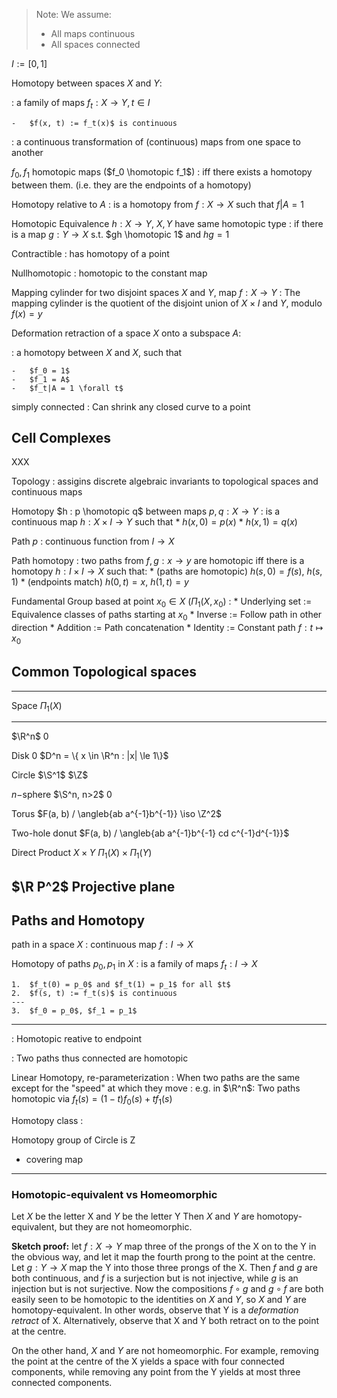 > Note: We assume:
>
> -   All maps continuous
> -   All spaces connected

$I := [0, 1]$

Homotopy between spaces $X$ and $Y$:

:   a family of maps $f_t : X \to Y, t \in I$

    -   $f(x, t) := f_t(x)$ is continuous

:   a continuous transformation of (continuous) maps from one space to another

$f_0, f_1$ homotopic maps ($f_0 \homotopic f_1$)
:   iff there exists a homotopy between them. (i.e. they are the
    endpoints of a homotopy)

Homotopy relative to $A$
:   is a homotopy from $f: X \to X$ such that $f | A = 1$

Homotopic Equivalence $h: X \to Y$, $X, Y$ have same homotopic type
:   if there is a map $g: Y \to X$ s.t. $gh \homotopic 1$ and $hg = 1$

Contractible
:   has homotopy of a point

Nullhomotopic
:   homotopic to the constant map

Mapping cylinder for two disjoint spaces $X$ and $Y$, map $f: X \to Y$
:   The mapping cylinder is the quotient of the disjoint union of
    $X \times I$ and $Y$, modulo $f(x) = y$

Deformation retraction of a space $X$ onto a subspace $A$:

:   a homotopy between $X$ and $X$, such that

    -   $f_0 = 1$
    -   $f_1 = A$
    -   $f_t|A = 1 \forall t$

simply connected
:   Can shrink any closed curve to a point

Cell Complexes
---------------

XXX


Topology
: assigins discrete algebraic invariants to topological spaces and continuous maps

Homotopy $h : p \homotopic q$ between maps $p, q: X \to Y$
:   is a continuous map $h : X \times I \to Y$ such that
    * $h(x, 0) = p(x)$
    * $h(x, 1) = q(x)$

Path $p$
: continuous function from $I \to X$

Path homotopy
:   two paths from $f, g: x \to y$ are homotopic iff there is a homotopy $h: I \times I \to X$
    such that:
        * (paths are homotopic) $h(s, 0) = f(s)$, $h(s, 1)$
        * (endpoints match)     $h(0, t) = x$,    $h(1, t) = y$

Fundamental Group based at point $x_0 \in X$ ($\Pi_1(X, x_0)$
:   * Underlying set := Equivalence classes of paths starting at $x_0$
    * Inverse        := Follow path in other direction
    * Addition       := Path concatenation
    * Identity       := Constant path $f: t \mapsto x_0$


Common Topological spaces
--------------------------

  --------------------------------------------------------------------------------------------
  Space                                                       $\Pi_1(X)$
  ------------------------------------- ------------------------------------------------------
  $\R^n$                                                         $0$

  Disk                                                           $0$
  $D^n = \{ x \in \R^n : |x| \le 1\}$   

  Circle $\S^1$                                                  $\Z$

  $n-$sphere $\S^n, n>2$                                         $0$

  Torus                                     $F(a, b) / \angleb{ab a^{-1}b^{-1}} \iso \Z^2$

  Two-hole donut                         $F(a, b) / \angleb{ab a^{-1}b^{-1} cd c^{-1}d^{-1}}$

  Direct Product $X\times Y$                          $\Pi_1(X) \times \Pi_1(Y)$
          
  $\R P^2$ Projective plane                             
  --------------------------------------------------------------------------------------------

Paths and Homotopy
------------------

path in a space $X$
:   continuous map $f : I \to X$

Homotopy of paths $p_0, p_1$ in $X$
:   is a family of maps $f_t : I \to X$

    1.  $f_t(0) = p_0$ and $f_t(1) = p_1$ for all $t$
    2.  $f(s, t) := f_t(s)$ is continuous
    ---
    3.  $f_0 = p_0$, $f_1 = p_1$
    
---
    
: Homotopic reative to endpoint

:   Two paths thus connected are homotopic

Linear Homotopy, re-parameterization
:   When two paths are the same except for the "speed" at which they move
:   e.g. in $\R^n$: Two paths homotopic via $f_t(s) = (1 - t)f_0(s) + tf_1(s)$

Homotopy class
:   


Homotopy group of Circle is Z
- covering map


---

### Homotopic-equivalent vs Homeomorphic

Let $X$ be the letter $\mathsf{X}$ and $Y$ be the letter $\mathsf{Y}$
Then $X$ and $Y$ are homotopy-equivalent, but they are not homeomorphic.

**Sketch proof:** let $f:X\to Y$ map three of the prongs of the
$\mathsf{X}$ on to the $\mathsf{Y}$ in the obvious way, and let it map
the fourth prong to the point at the centre. Let $g:Y\to X$ map the
$\mathsf{Y}$ into those three prongs of the $\mathsf{X}$. Then $f$ and
$g$ are both continuous, and $f$ is a surjection but is not injective,
while $g$ is an injection but is not surjective. Now the compositions
$f\circ g$ and $g\circ f$ are both easily seen to be homotopic to the
identities on $X$ and $Y$, so $X$ and $Y$ are homotopy-equivalent.
In other words, observe that $\mathsf Y$ is a *deformation retract* of
$\mathsf X$. Alternatively, observe that $\mathsf X$ and $\mathsf Y$
both retract on to the point at the centre.

On the other hand, $X$ and $Y$ are not homeomorphic. For example,
removing the point at the centre of the $\mathsf{X}$ yields a space with
four connected components, while removing any point from the
$\mathsf{Y}$ yields at most three connected components.
